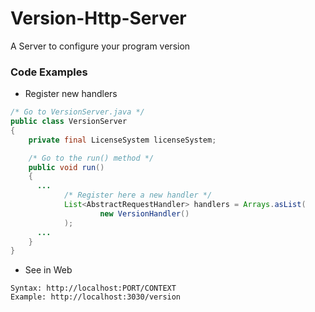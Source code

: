# Version-Http-Server
A Server to configure your program version

### Code Examples

- Register new handlers
```java     
/* Go to VersionServer.java */
public class VersionServer
{
    private final LicenseSystem licenseSystem;

    /* Go to the run() method */
    public void run()
    {
      ...
            /* Register here a new handler */
            List<AbstractRequestHandler> handlers = Arrays.asList(
                    new VersionHandler()
            );
      ...   
    }
}
```

- See in Web
```
Syntax: http://localhost:PORT/CONTEXT
Example: http://localhost:3030/version
```
